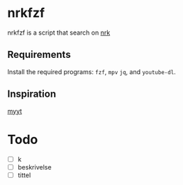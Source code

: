 # nrkfzf

nrkfzf is a script that search on [nrk](https://tv.nrk.no)

## Requirements

Install the required programs: `fzf`, `mpv` `jq`, and `youtube-dl`.

## Inspiration

[myyt](https://github.com/Bugswriter/myyt)
# Todo

* [ ] k
* [ ] beskrivelse
* [ ] tittel
